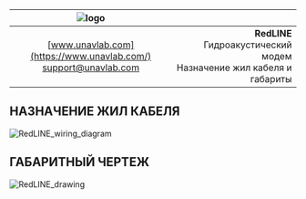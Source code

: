 | ![logo](https://ucnl.github.io/documentation/sm_logo.png) |  |
| :---: | ---: |
| [www.unavlab.com](https://www.unavlab.com/) <br/> [support@unavlab.com](mailto:support@unavlab.com) | **RedLINE** Гидроакустический модем <br/> Назначение жил кабеля и габариты |

## НАЗНАЧЕНИЕ ЖИЛ КАБЕЛЯ
![RedLINE_wiring_diagram](https://ucnl.github.io/documentation/RedLINE_wiring_diagram_ru.png)
<div style="page-break-after: always;"></div>

## ГАБАРИТНЫЙ ЧЕРТЕЖ
![RedLINE_drawing](https://ucnl.github.io/documentation/RedLINE_drawings.png)


